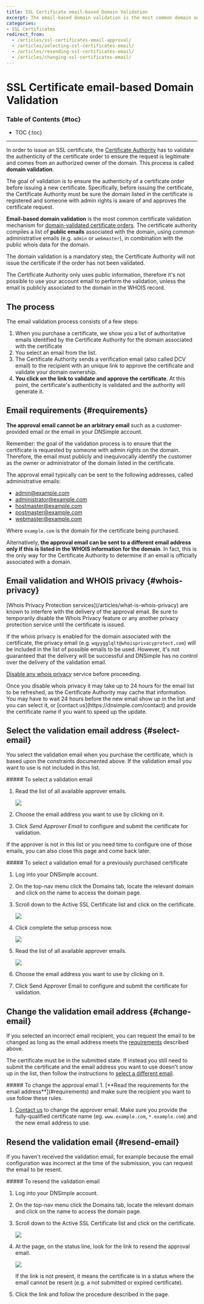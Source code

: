 ```yaml
---
title: SSL Certificate email-based Domain Validation
excerpt: The email-based domain validation is the most common domain ownership validation method for a certificate and it is required for domain-validated certificates.
categories:
- SSL Certificates
redirect_from:
  - /articles/ssl-certificates-email-approval/
  - /articles/selecting-ssl-certificates-email/
  - /articles/resending-ssl-certificates-email/
  - /articles/changing-ssl-certificates-email/
---
```


# SSL Certificate email-based Domain Validation

### Table of Contents {#toc}

* TOC
{:toc}

---

In order to issue an SSL certificate, the [Certificate Authority](/articles/what-is-certificate-authority) has to validate the authenticity of the certificate order to ensure the request is legitimate and comes from an authorized owner of the domain. This process is called **domain validation**.

The goal of validation is to ensure the authenticity of a certificate order before issuing a new certificate. Specifically, before issuing the certificate, the Certificate Authority must be sure the domain listed in the certificate is registered and someone with admin rights is aware of and approves the certificate request.

**Email-based domain validation** is the most common certificate validation mechanism for [domain-validated certificate orders](/articles/ssl-certificates-types/#ssl-certificates-by-validation-level). The certificate authority compiles a list of **public emails** associated with the domain, using common administrative emails (e.g. `admin` or `webmaster`), in combination with the public whois data for the domain.

The domain validation is a mandatory step, the Certificate Authority will not issue the certificate if the order has not been validated.

<note>
The Certificate Authority only uses public information, therefore it's not possible to use your account email to perform the validation, unless the email is publicly associated to the domain in the WHOIS record.
</note>


## The process

The email validation process consists of a few steps:

1. When you purchase a certificate, we show you a list of authoritative emails identified by the Certificate Authority for the domain associated with the certificate
1. You select an email from the list.
1. The Certificate Authority sends a verification email (also called DCV email) to the recipient with an unique link to approve the certificate and validate your domain ownership.
1. **You click on the link to validate and approve the certificate**. At this point, the certificate's authenticity is validated and the authority will generate it.


## Email requirements {#requirements}

**The approval email cannot be an arbitrary email** such as a customer-provided email or the email in your DNSimple account.

<callout>
Remember: the goal of the validation process is to ensure that the certificate is requested by someone with admin rights on the domain. Therefore, the email must publicly and inequivocally identify the customer as the owner or administrator of the domain listed in the certificate.
</callout>

The approval email typically can be sent to the following addresses, called administrative emails:

- admin@example.com
- administrator@example.com
- hostmaster@example.com
- postmaster@example.com
- webmaster@example.com

Where `example.com` is the domain for the certificate being purchased.

Alternatively, **the approval email can be sent to a different email address only if this is listed in the WHOIS information for the domain**. In fact, this is the only way for the Certificate Authority to determine if an email is officially associated with a domain.


## Email validation and WHOIS privacy {#whois-privacy}

<warning>
[Whois Privacy Protection services](/articles/what-is-whois-privacy) are known to interfere with the delivery of the approval email. Be sure to temporarily disable the Whois Privacy feature or any another privacy protection service until the certificate is issued.
</warning>

If the whois privacy is enabled for the domain associated with the certificate, the privacy email (e.g. `wqyygglqlt@whoisprivacyprotect.com`) will be included in the list of possible emails to be used. However, it's not guaranteed that the delivery will be successful and DNSimple has no control over the delivery of the validation email.

[Disable any whois privacy](/articles/whois-privacy/#disable-whois-privacy) service before proceeding.

<note>
Once you disable whois privacy it may take up to 24 hours for the email list to be refreshed, as the Certificate Authority may cache that information. You may have to wait 24 hours before the new email show up in the list and you can select it, or [contact us](https://dnsimple.com/contact) and provide the certificate name if you want to speed up the update.
</note>


## Select the validation email address {#select-email}

You select the validation email when you purchase the certificate, which is based upon the constraints documented above. If the validation email you want to use is not included in this list.

<div class="section-steps" markdown="1">
##### To select a validation email

1.  Read the list of all available approver emails.

    ![](/files/dnsimple-ssl-selectapprover.png)

1.  Choose the email address you want to use by clicking on it.
1.  Click *Send Approver Email* to configure and submit the certificate for validation.
</div>

If the approver is not in this list or you need time to configure one of those emails, you can also close this page and come back later.

<div class="section-steps" markdown="1">
##### To select a validation email for a previously purchased certificate

1.  Log into your DNSimple account.
1.  On the top-nav menu click the <label>Domains</label> tab, locate the relevant domain and click on the name to access the domain page.
1.  Scroll down to the <label>Active SSL Certificate</label> list and click on the certificate.

    ![](/files/dnsimple-ssl-pagelink-purchased.png)

1.  Click <label>complete the setup process now</label>.

    ![](/files/dnsimple-ssl-completesetup.png)

1.  Read the list of all available approver emails.

    ![](/files/dnsimple-ssl-selectapprover.png)

1.  Choose the email address you want to use by clicking on it.
1.  Click <label>Send Approver Email</label> to configure and submit the certificate for validation.
</div>


## Change the validation email address {#change-email}

If you selected an incorrect email recipient, you can request the email to be changed as long as the email address meets the [requirements](#requirements) described above.

The certificate must be in the submitted state. If instead you still need to submit the certificate and the email address you want to use doesn't snow up in the list, then follow the instructions to [select a different email](#different-email).

<div class="section-steps" markdown="1">
##### To change the approval email
1. [**Read the requirements for the email address**](#requirements) and make sure the recipient you want to use follow these rules.

1. [Contact us](https://dnsimple.com/contact) to change the approver email. Make sure you provide the fully-qualified certificate name (eg. `www.example.com`, `*.example.com`) and the new email address to use.
</div>


## Resend the validation email {#resend-email}

If you haven't received the validation email, for example because the email configuration was incorrect at the time of the submission, you can request the email to be resent.

<div class="section-steps" markdown="1">
##### To resend the validation email

1.  Log into your DNSimple account.
1.  On the top-nav menu click the <label>Domains</label> tab, locate the relevant domain and click on the name to access the domain page.
1.  Scroll down to the <label>Active SSL Certificate</label> list and click on the certificate.

    ![](/files/dnsimple-ssl-pagelink-submitted.png)

1. At the page, on the status line, look for the link to resend the approval email.

    ![](/files/dnsimple-ssl-resend-approval-link.png)

    If the link is not present, it means the certificate is in a status where the email cannot be resent (e.g. a not submitted or expired certificate).

1.  Click the link and follow the procedure described in the page.
</div>

